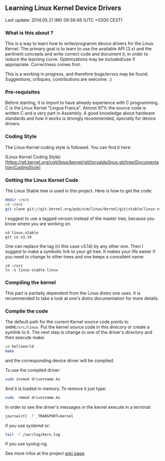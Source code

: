 ## Learning Linux Kernel Device Drivers

Last update: 2014.05.21 (Mi) 06:59:48 (UTC +0200 CEST)

### What is this about ?

This is a way to learn how to write/programm device drivers for the Linux Kernel.
The primary goal is to learn to use the available API (3.x) and the pertinent
concepts and write correct code and document it, in order to reduce the learning
curve. Optimizations may be included/use if appropriate. Correctness comes first.

This is a working in progress, and therefore bugs/errors may be found. Suggestions,
critiques, contributions are welcome. :)

### Pre-requisites

Before starting, it is import to have already experience with C programming.
C is the Linux Kernel "Lingua Franca". Almost 97% the source code is written
C and a very part in Assembly. A good knowledge about hardware standards and
how it works is strongly recommended, specially for device drivers.

### Coding Style

The  Linux Kernel coding style is followed. You can find it here:

(Linux Kernel Coding Style)[https://git.kernel.org/cgit/linux/kernel/git/torvalds/linux.git/tree/Documentation/CodingStyle]


### Getting the Linux Kernel Code

The Linux Stable tree is used in this project. Here is how to get the code:

```sh
mkdir ~/src
cd ~/src
git clone git://git.kernel.org/pub/scm/linux/kernel/git/stable/linux-stable.git
```

I suggest to use a tagged version instead of the master tree, because you know
where you are working on.

```
cd linux-stable
git co v3.14
```

One can replace the tag (in this case v3.14) by  any other one.
Then I suggest to make a symbolic link to your git tree. It makes your life easier
if you need to change to other trees and one keeps a conssitent name:

```
cd ~/src
ln -s linux-stable linux
```

### Compiling the kernel

This part is partially dependent from the Linus distro one uses. It is recommended
to take a look at one's distro documentation for more details.


### Compile the code

The default path for the current Kernel source code points to `$HOME/src/linux`.
Put the kernel source code in this direcory or create a symlink to it. The next
step is change to one of the driver's directory and then execute make:

```sh
cd helloworld
make
```

and the corresponding device driver will be compiled.

To use the compiled driver:

```sh
sudo insmod drivername.ko
```
And it is loaded in memory. To remove it just type:

```sh
sudo  rmmod drivername.ko
```

In order to see the driver's messages in the kernel execute in a terminal:

```sh
journalctl -f _TRANSPORT=kernel
```
if you use systemd or:

```sh
tail -f /var/log/kern.log
```

if you use syslog-ng.

See more infos at the project [wiki page](https://github.com/rafaelnp/llkdd/wiki).
